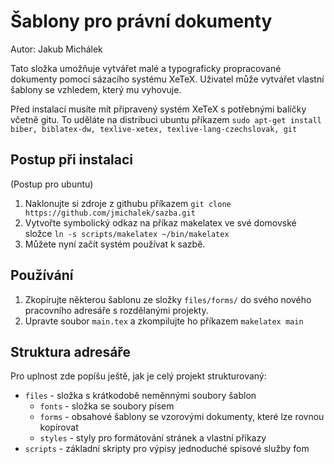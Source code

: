 Šablony pro právní dokumenty
============================

Autor: Jakub Michálek

Tato složka umožňuje vytvářet malé a typograficky propracované dokumenty pomocí sázacího systému XeTeX. Uživatel může vytvářet vlastní šablony se vzhledem, který mu vyhovuje. 

Před instalací musíte mít připravený systém XeTeX s potřebnými balíčky včetně gitu. To uděláte na distribuci ubuntu příkazem
`sudo apt-get install biber, biblatex-dw, texlive-xetex, texlive-lang-czechslovak, git`

Postup při instalaci
--------------------
(Postup pro ubuntu)

1. Naklonujte si zdroje z githubu příkazem 
`git clone https://github.com/jmichalek/sazba.git`
2. Vytvořte symbolický odkaz na příkaz makelatex ve své domovské složce 
`ln -s scripts/makelatex ~/bin/makelatex`
3. Můžete nyní začít systém používat k sazbě.


Používání
---------

1. Zkopírujte některou šablonu ze složky `files/forms/` do svého nového pracovního adresáře s rozdělanými projekty.
2. Upravte soubor `main.tex` a zkompilujte ho příkazem `makelatex main`

Struktura adresáře
------------------

Pro uplnost zde popíšu ještě, jak je celý projekt strukturovaný:

+ `files` - složka s krátkodobě neměnnými soubory šablon
   - `fonts` - složka se soubory písem
   - `forms` - obsahové šablony se vzorovými dokumenty, které lze rovnou kopírovat
   - `styles` - styly pro formátování stránek a vlastní příkazy
+ `scripts` - základní skripty pro výpisy jednoduché spisové služby fom

